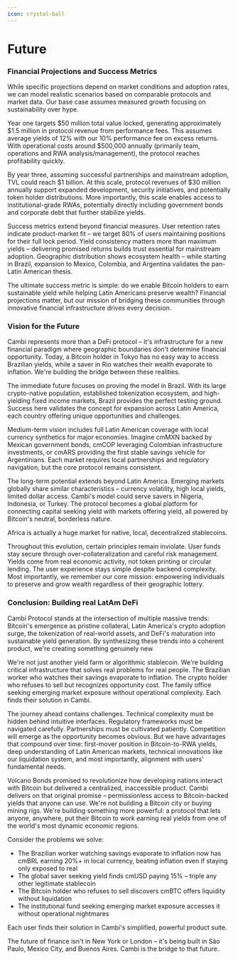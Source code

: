 ```yaml
---
icon: crystal-ball
---
```


# Future

### **Financial Projections and Success Metrics**

While specific projections depend on market conditions and adoption rates, we can model realistic scenarios based on comparable protocols and market data. Our base case assumes measured growth focusing on sustainability over hype.

Year one targets $50 million total value locked, generating approximately $1.5 million in protocol revenue from performance fees. This assumes average yields of 12% with our 10% performance fee on excess returns. With operational costs around $500,000 annually (primarily team, operations and RWA analysis/management), the protocol reaches profitability quickly.

By year three, assuming successful partnerships and mainstream adoption, TVL could reach $1 billion. At this scale, protocol revenues of $30 million annually support expanded development, security initiatives, and potentially token holder distributions. More importantly, this scale enables access to institutional-grade RWAs, potentially directly including government bonds and corporate debt that further stabilize yields.

Success metrics extend beyond financial measures. User retention rates indicate product-market fit – we target 80% of users maintaining positions for their full lock period. Yield consistency matters more than maximum yields – delivering promised returns builds trust essential for mainstream adoption. Geographic distribution shows ecosystem health – while starting in Brazil, expansion to Mexico, Colombia, and Argentina validates the pan-Latin American thesis.

The ultimate success metric is simple: do we enable Bitcoin holders to earn sustainable yield while helping Latin Americans preserve wealth? Financial projections matter, but our mission of bridging these communities through innovative financial infrastructure drives every decision.

### **Vision for the Future**

Cambi represents more than a DeFi protocol – it's infrastructure for a new financial paradigm where geographic boundaries don't determine financial opportunity. Today, a Bitcoin holder in Tokyo has no easy way to access Brazilian yields, while a saver in Rio watches their wealth evaporate to inflation. We're building the bridge between these realities.

The immediate future focuses on proving the model in Brazil. With its large crypto-native population, established tokenization ecosystem, and high-yielding fixed income markets, Brazil provides the perfect testing ground. Success here validates the concept for expansion across Latin America, each country offering unique opportunities and challenges.

Medium-term vision includes full Latin American coverage with local currency synthetics for major economies. Imagine cmMXN backed by Mexican government bonds, cmCOP leveraging Colombian infrastructure investments, or cmARS providing the first stable savings vehicle for Argentinians. Each market requires local partnerships and regulatory navigation, but the core protocol remains consistent.

The long-term potential extends beyond Latin America. Emerging markets globally share similar characteristics – currency volatility, high local yields, limited dollar access. Cambi's model could serve savers in Nigeria, Indonesia, or Turkey. The protocol becomes a global platform for connecting capital seeking yield with markets offering yield, all powered by Bitcoin's neutral, borderless nature.

Africa is actually a huge market for native, local, decentralized stablecoins.

Throughout this evolution, certain principles remain inviolate. User funds stay secure through over-collateralization and careful risk management. Yields come from real economic activity, not token printing or circular lending. The user experience stays simple despite backend complexity. Most importantly, we remember our core mission: empowering individuals to preserve and grow wealth regardless of their geographic lottery.

### **Conclusion: Building real LatAm DeFi**

Cambi Protocol stands at the intersection of multiple massive trends: Bitcoin's emergence as pristine collateral, Latin America's crypto adoption surge, the tokenization of real-world assets, and DeFi's maturation into sustainable yield generation. By synthesizing these trends into a coherent product, we're creating something genuinely new.

We're not just another yield farm or algorithmic stablecoin. We're building critical infrastructure that solves real problems for real people. The Brazilian worker who watches their savings evaporate to inflation. The crypto holder who refuses to sell but recognizes opportunity cost. The family office seeking emerging market exposure without operational complexity. Each finds their solution in Cambi.

The journey ahead contains challenges. Technical complexity must be hidden behind intuitive interfaces. Regulatory frameworks must be navigated carefully. Partnerships must be cultivated patiently. Competition will emerge as the opportunity becomes obvious. But we have advantages that compound over time: first-mover position in Bitcoin-to-RWA yields, deep understanding of Latin American markets, technical innovations like our liquidation system, and most importantly, alignment with users' fundamental needs.

Volcano Bonds promised to revolutionize how developing nations interact with Bitcoin but delivered a centralized, inaccessible product. Cambi delivers on that original promise – permissionless access to Bitcoin-backed yields that anyone can use. We're not building a Bitcoin city or buying mining rigs. We're building something more powerful: a protocol that lets anyone, anywhere, put their Bitcoin to work earning real yields from one of the world's most dynamic economic regions.

Consider the problems we solve:

* The Brazilian worker watching savings evaporate to inflation now has cmBRL earning 20%+ in local currency, beating inflation even if staying only exposed to real
* The global saver seeking yield finds cmUSD paying 15% – triple any other legitimate stablecoin
* The Bitcoin holder who refuses to sell discovers cmBTC offers liquidity without liquidation
* The institutional fund seeking emerging market exposure accesses it without operational nightmares

Each user finds their solution in Cambi's simplified, powerful product suite.

The future of finance isn't in New York or London – it's being built in São Paulo, Mexico City, and Buenos Aires. Cambi is the bridge to that future.
